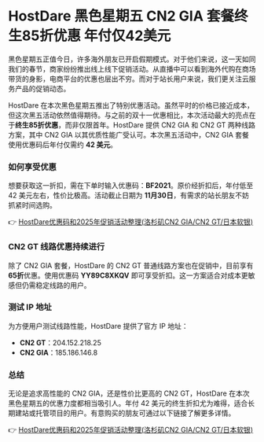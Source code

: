 # HostDare 黑色星期五 CN2 GIA 套餐终生85折优惠 年付仅42美元

黑色星期五正值今日，许多海外朋友已开启假期模式。对于他们来说，这一天如同我们的春节，商家纷纷推出线上线下促销活动。从直播中可以看到海外代购在商场带货的身影，电商平台的优惠也层出不穷。而对于站长用户来说，我们更关注云服务产品的促销动态。

HostDare 在本次黑色星期五推出了特别优惠活动。虽然平时的价格已接近成本，但这次黑五活动依然值得期待。与之前的双十一优惠相比，本次活动最大的亮点在于**终生85折优惠**，而非仅限首年。HostDare 提供 CN2 GIA 和 CN2 GT 两种线路方案，其中 CN2 GIA 以其优质性能广受认可。本次黑五活动中，CN2 GIA 套餐使用优惠码后年付仅需约 **42 美元**。

### 如何享受优惠
想要获取这一折扣，需在下单时输入优惠码：**BF2021**。原价经折扣后，年付低至 42 美元左右，性价比极高。活动截止日期为 **11月30日**，有需求的站长朋友不妨抓紧时间选购。

👉 [HostDare优惠码和2025年促销活动整理(洛杉矶CN2 GIA/CN2 GT/日本软银)](https://bit.ly/hostdare)

### CN2 GT 线路优惠持续进行
除了 CN2 GIA 套餐，HostDare 的 CN2 GT 普通线路方案也在促销中，目前享有 **65折**优惠。使用优惠码 **YY89C8XKQV** 即可享受折扣。这一方案适合对成本更敏感但仍需稳定线路的用户。

### 测试 IP 地址
为方便用户测试线路性能，HostDare 提供了官方 IP 地址：
- **CN2 GT**：204.152.218.25  
- **CN2 GIA**：185.186.146.8  

### 总结
无论是追求高性能的 CN2 GIA，还是性价比更高的 CN2 GT，HostDare 在本次黑色星期五的优惠力度都相当吸引人。年付 42 美元的终生折扣尤为难得，适合长期建站或托管项目的用户。有意购买的朋友可通过以下链接了解更多详情。

👉 [HostDare优惠码和2025年促销活动整理(洛杉矶CN2 GIA/CN2 GT/日本软银)](https://bit.ly/hostdare)